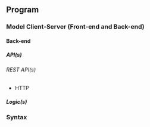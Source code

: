 ## Program

### Model Client-Server (Front-end and Back-end)

#### Back-end

##### API(s)

###### REST API(s)

- HTTP

##### Logic(s)

### Syntax

